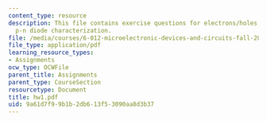 ```yaml
---
content_type: resource
description: This file contains exercise questions for electrons/holes, donors/acceptors,
  p-n diode characterization.
file: /media/courses/6-012-microelectronic-devices-and-circuits-fall-2005/9a61d7f99b1b2db613f53090aa8d3b37_hw1.pdf
file_type: application/pdf
learning_resource_types:
- Assignments
ocw_type: OCWFile
parent_title: Assignments
parent_type: CourseSection
resourcetype: Document
title: hw1.pdf
uid: 9a61d7f9-9b1b-2db6-13f5-3090aa8d3b37
---
```

